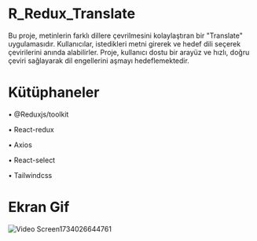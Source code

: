 
# R_Redux_Translate

Bu proje, metinlerin farklı dillere çevrilmesini kolaylaştıran bir "Translate" uygulamasıdır. 
Kullanıcılar, istedikleri metni girerek ve hedef dili seçerek çevirilerini anında alabilirler. 
Proje, kullanıcı dostu bir arayüz ve hızlı, doğru çeviri sağlayarak dil engellerini aşmayı hedeflemektedir.

# Kütüphaneler

• @Reduxjs/toolkit 

• React-redux

• Axios

• React-select

• Tailwindcss

# Ekran Gif

![Video Screen1734026644761](https://github.com/user-attachments/assets/af2107ec-a666-4163-aa83-a5d1c6628262)
